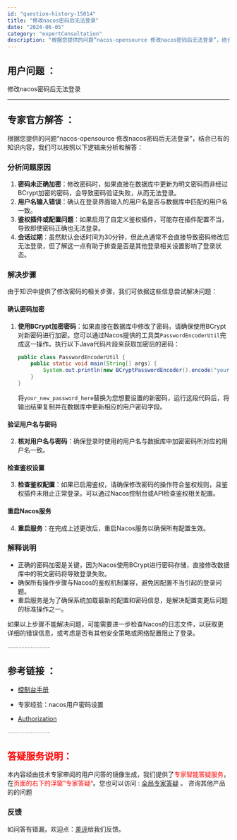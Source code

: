 ```yaml
---
id: "question-history-15014"
title: "修改nacos密码后无法登录"
date: "2024-06-05"
category: "expertConsultation"
description: "根据您提供的问题“nacos-opensource 修改nacos密码后无法登录”，结合已有的知识内容，我们可以按照以下逻辑来分析和解答：### 分析问题原因1. **密码未正确加密**：修改密码时，如果直接在数据库中更新为明文密码而非经过BCrypt加密的密码，会导致密码验证失败，从而无法登录。2"
---
```


## 用户问题 ： 
 修改nacos密码后无法登录  

---------------
## 专家官方解答 ：

根据您提供的问题“nacos-opensource 修改nacos密码后无法登录”，结合已有的知识内容，我们可以按照以下逻辑来分析和解答：

### 分析问题原因
1. **密码未正确加密**：修改密码时，如果直接在数据库中更新为明文密码而非经过BCrypt加密的密码，会导致密码验证失败，从而无法登录。
2. **用户名输入错误**：确认在登录界面输入的用户名是否与数据库中匹配的用户名一致。
3. **鉴权插件或配置问题**：如果启用了自定义鉴权插件，可能存在插件配置不当，导致即使密码正确也无法登录。
4. **会话过期**：虽然默认会话时间为30分钟，但此点通常不会直接导致密码修改后无法登录，但了解这一点有助于排查是否是其他登录相关设置影响了登录状态。

### 解决步骤
由于知识中提供了修改密码的相关步骤，我们可依据这些信息尝试解决问题：

#### 确认密码加密
1. **使用BCrypt加密密码**：如果直接在数据库中修改了密码，请确保使用BCrypt对新密码进行加密。您可以通过Nacos提供的工具类`PasswordEncoderUtil`完成这一操作。执行以下Java代码片段来获取加密后的密码：
   ```java
   public class PasswordEncoderUtil {
       public static void main(String[] args) {
           System.out.println(new BCryptPasswordEncoder().encode("your_new_password_here"));
       }
   }
   ```
   将`your_new_password_here`替换为您想要设置的新密码，运行这段代码后，将输出结果复制并在数据库中更新相应的用户密码字段。

#### 验证用户名与密码
2. **核对用户名与密码**：确保登录时使用的用户名与数据库中加密密码所对应的用户名一致。

#### 检查鉴权设置
3. **检查鉴权配置**：如果已启用鉴权，请确保修改密码的操作符合鉴权规则，且鉴权插件未阻止正常登录。可以通过Nacos控制台或API检查鉴权相关配置。

#### 重启Nacos服务
4. **重启服务**：在完成上述更改后，重启Nacos服务以确保所有配置生效。

### 解释说明
- 正确的密码加密是关键，因为Nacos使用BCrypt进行密码存储，直接修改数据库中的明文密码将导致登录失败。
- 确保所有操作步骤与Nacos的鉴权机制兼容，避免因配置不当引起的登录问题。
- 重启服务是为了确保系统加载最新的配置和密码信息，是解决配置变更后问题的标准操作之一。

如果以上步骤不能解决问题，可能需要进一步检查Nacos的日志文件，以获取更详细的错误信息，或考虑是否有其他安全策略或网络配置阻止了登录。


<font color="#949494">---------------</font> 


## 参考链接 ：

* [控制台手册](https://nacos.io/docs/latest/guide/admin/console-guide)
 
 * 专家经验：nacos用户密码设置 
 
 * [Authorization](https://nacos.io/docs/latest/guide/user/auth)


 <font color="#949494">---------------</font> 
 


## <font color="#FF0000">答疑服务说明：</font> 

本内容经由技术专家审阅的用户问答的镜像生成，我们提供了<font color="#FF0000">专家智能答疑服务</font>，在<font color="#FF0000">页面的右下的浮窗”专家答疑“</font>。您也可以访问 : [全局专家答疑](https://answer.opensource.alibaba.com/docs/intro) 。 咨询其他产品的的问题

### 反馈
如问答有错漏，欢迎点：[差评](https://ai.nacos.io/user/feedbackByEnhancerGradePOJOID?enhancerGradePOJOId=15067)给我们反馈。
